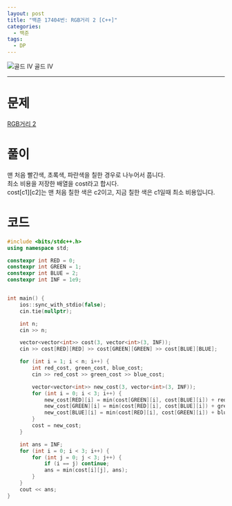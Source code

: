 ```yaml
---
layout: post
title: "백준 17404번: RGB거리 2 [C++]"
categories:
  - 백준
tags:
  - DP
---
```


<div class="difficulty">
  <img class="solvedac-tier" src="https://d2gd6pc034wcta.cloudfront.net/tier/12.svg" alt="골드 IV">
  <span class="gold">골드 IV</span>
</div>

---

# 문제

[RGB거리 2](https://www.acmicpc.net/problem/17404)

# 풀이

맨 처음 빨간색, 초록색, 파란색을 칠한 경우로 나누어서 풉니다.  
최소 비용을 저장한 배열을 cost라고 합시다.  
cost[c1][c2]는 맨 처음 칠한 색은 c2이고, 지금 칠한 색은 c1일때 최소 비용입니다.

# 코드

```cpp
#include <bits/stdc++.h>
using namespace std;

constexpr int RED = 0;
constexpr int GREEN = 1;
constexpr int BLUE = 2;
constexpr int INF = 1e9;


int main() {
    ios::sync_with_stdio(false);
    cin.tie(nullptr);

    int n;
    cin >> n;

    vector<vector<int>> cost(3, vector<int>(3, INF));
    cin >> cost[RED][RED] >> cost[GREEN][GREEN] >> cost[BLUE][BLUE];

    for (int i = 1; i < n; i++) {
        int red_cost, green_cost, blue_cost;
        cin >> red_cost >> green_cost >> blue_cost;

        vector<vector<int>> new_cost(3, vector<int>(3, INF));
        for (int i = 0; i < 3; i++) {
            new_cost[RED][i] = min(cost[GREEN][i], cost[BLUE][i]) + red_cost;
            new_cost[GREEN][i] = min(cost[RED][i], cost[BLUE][i]) + green_cost;
            new_cost[BLUE][i] = min(cost[RED][i], cost[GREEN][i]) + blue_cost;
        }
        cost = new_cost;
    }

    int ans = INF;
    for (int i = 0; i < 3; i++) {
        for (int j = 0; j < 3; j++) {
            if (i == j) continue;
            ans = min(cost[i][j], ans);
        }
    }
    cout << ans;
}
```
